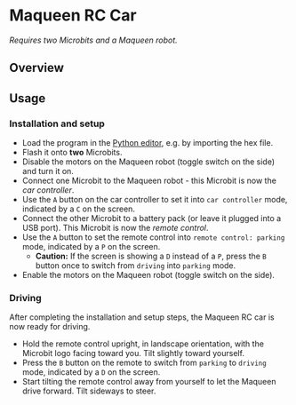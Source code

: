 # Maqueen RC Car
_Requires two Microbits and a Maqueen robot._

## Overview

## Usage
### Installation and setup
- Load the program in the [Python editor](https://python.microbit.org/v/3/project), e.g. by importing the hex file.
- Flash it onto **two** Microbits.
- Disable the motors on the Maqueen robot (toggle switch on the side) and turn it on. 
- Connect one Microbit to the Maqueen robot - this Microbit is now the _car controller_.
- Use the `A` button on the car controller to set it into `car controller` mode, indicated by a `C` on the screen.
- Connect the other Microbit to a battery pack (or leave it plugged into a USB port). This Microbit is now the _remote control_.
- Use the `A` button to set the remote control into `remote control: parking` mode, indicated by a `P` on the screen.
  - **Caution:** If the screen is showing a `D` instead of a `P`, press the `B` button once to switch from `driving` into `parking` mode.
- Enable the motors on the Maqueen robot (toggle switch on the side).

### Driving
After completing the installation and setup steps, the Maqueen RC car is now ready for driving.
- Hold the remote control upright, in landscape orientation, with the Microbit logo facing toward you. Tilt slightly toward yourself.
- Press the `B` button on the remote to switch from `parking` to `driving` mode, indicated by a `D` on the screen.
- Start tilting the remote control away from yourself to let the Maqueen drive forward. Tilt sideways to steer.
